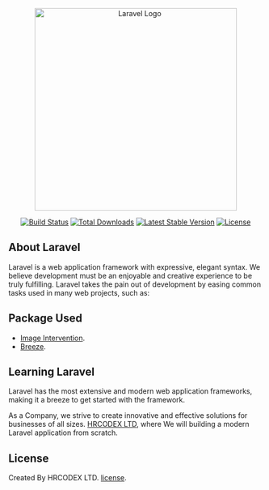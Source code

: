 <p align="center"><a href="https://laravel.com" target="_blank"><img src="{{ asset('backend') }}/assets/images/hrcodex/hrcodex_logo.png" width="400" alt="Laravel Logo"></a></p>

<p align="center">
<a href="https://github.com/laravel/framework/actions"><img src="https://github.com/laravel/framework/workflows/tests/badge.svg" alt="Build Status"></a>
<a href="https://packagist.org/packages/laravel/framework"><img src="https://img.shields.io/packagist/dt/laravel/framework" alt="Total Downloads"></a>
<a href="https://packagist.org/packages/laravel/framework"><img src="https://img.shields.io/packagist/v/laravel/framework" alt="Latest Stable Version"></a>
<a href="https://packagist.org/packages/laravel/framework"><img src="https://img.shields.io/packagist/l/laravel/framework" alt="License"></a>
</p>

## About Laravel

Laravel is a web application framework with expressive, elegant syntax. We believe development must be an enjoyable and creative experience to be truly fulfilling. Laravel takes the pain out of development by easing common tasks used in many web projects, such as:

<!-- Oackage Used in this Project Name&Link -->

## Package Used

-   [Image Intervention](https://image.intervention.io/v3).
-   [Breeze](https://laravel.com/docs/11.x/starter-kits).
<!-- Notes  -->

## Learning Laravel

Laravel has the most extensive and modern web application frameworks, making it a breeze to get started with the framework.

As a Company, we strive to create innovative and effective solutions for businesses of all sizes. [HRCODEX LTD](https://hrcodex.com/), where We will building a modern Laravel application from scratch.

## License

Created By HRCODEX LTD. [license](https://hrcodex.com/).
